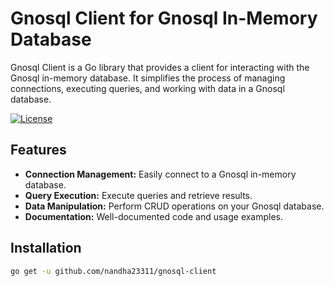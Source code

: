 # Gnosql Client for Gnosql In-Memory Database

Gnosql Client is a Go library that provides a client for interacting with the Gnosql in-memory database. It simplifies the process of managing connections, executing queries, and working with data in a Gnosql database.

[![License](https://img.shields.io/badge/License-MIT-blue.svg)](https://opensource.org/licenses/MIT)

## Features

-   **Connection Management:** Easily connect to a Gnosql in-memory database.
-   **Query Execution:** Execute queries and retrieve results.
-   **Data Manipulation:** Perform CRUD operations on your Gnosql database.
-   **Documentation:** Well-documented code and usage examples.

## Installation

```bash
go get -u github.com/nandha23311/gnosql-client
```
